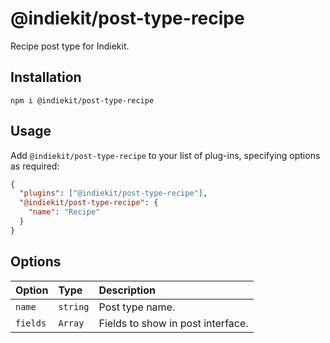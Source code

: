 # @indiekit/post-type-recipe

Recipe post type for Indiekit.

## Installation

`npm i @indiekit/post-type-recipe`

## Usage

Add `@indiekit/post-type-recipe` to your list of plug-ins, specifying options as required:

```json
{
  "plugins": ["@indiekit/post-type-recipe"],
  "@indiekit/post-type-recipe": {
    "name": "Recipe"
  }
}
```

## Options

| Option   | Type     | Description                       |
| :------- | :------- | :-------------------------------- |
| `name`   | `string` | Post type name.                   |
| `fields` | `Array`  | Fields to show in post interface. |
